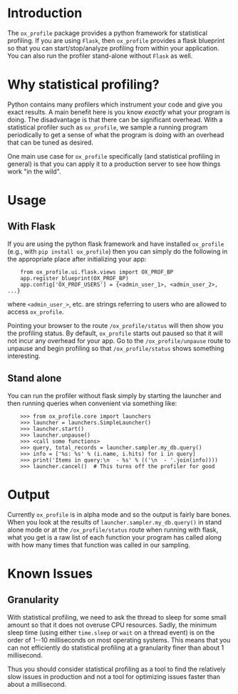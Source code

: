 # Introduction

The `ox_profile` package provides a python framework for statistical
profiling. If you are using `Flask`, then `ox_profile` provides a
flask blueprint so that you can start/stop/analyze profiling from
within your application. You can also run the profiler stand-alone
without `Flask` as well.

# Why statistical profiling?

Python contains many profilers which instrument your code and give you
exact results. A main benefit here is you know *exactly* what your
program is doing. The disadvantage is that there can be significant
overhead. With a statistical profiler such as `ox_profile`, we sample
a running program periodically to get a sense of what the program is
doing with an overhead that can be tuned as desired.

One main use case for `ox_profile` specifically (and statistical
profiling in general) is that you can apply it to a production server
to see how things work "in the wild".

# Usage

## With Flask

If you are using the python flask framework and have installed
`ox_profile` (e.g., with `pip install ox_profile`) then you can simply
do the following in the appropriate place after initializing your app:

```
    from ox_profile.ui.flask.views import OX_PROF_BP
    app.register_blueprint(OX_PROF_BP)
	app.config['OX_PROF_USERS'] = {<admin_user_1>, <admin_user_2>, ...}
```

where `<admin_user_>`, etc. are strings referring to users who are
allowed to access `ox_profile`.

Pointing your browser to the route `/ox_profile/status` will then show
you the profiling status. By default, `ox_profile` starts out paused
so that it will not incur any overhead for your app. Go to
the `/ox_profile/unpause` route to unpause and begin profiling so
that `/ox_profile/status` shows something interesting.

## Stand alone

You can run the profiler without flask simply by starting the launcher
and then running queries when convenient via something like:

```
    >>> from ox_profile.core import launchers
    >>> launcher = launchers.SimpleLauncher()
    >>> launcher.start()
    >>> launcher.unpause()
    >>> <call some functions>
    >>> query, total_records = launcher.sampler.my_db.query()
	>>> info = ['%s: %s' % (i.name, i.hits) for i in query]
	>>> print('Items in query:\n  - %s' % (('\n  - '.join(info))))
	>>> launcher.cancel()  # This turns off the profiler for good
```

# Output

Currently `ox_profile` is in alpha mode and so the output is fairly
bare bones. When you look at the results of
`launcher.sampler.my_db.query()` in stand alone mode or at the
`/ox_profile/status` route when running with flask, what you get is a
raw list of each function your program has called along with how many
times that function was called in our sampling.

# Known Issues

## Granularity

With statistical profiling, we need to ask the thread to sleep for
some small amount so that it does not overuse CPU resources. Sadly,
the minimum sleep time (using either `time.sleep` or `wait` on a
thread event) is on the order of 1--10 milliseconds on most
operating systems. This means that you can not efficiently do
statistical profiling at a granularity finer than about 1
millisecond.

Thus you should consider statistical profiling as a tool to find the
relatively slow issues in production and not a tool for optimizing
issues faster than about a millisecond.
